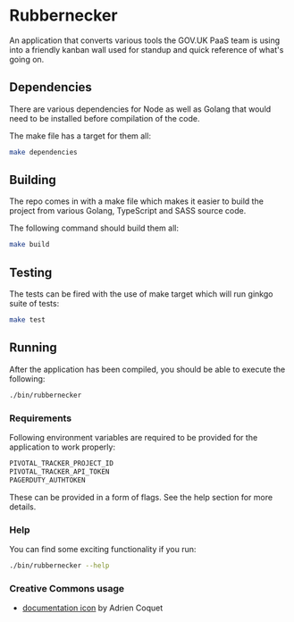 # Rubbernecker

An application that converts various tools the GOV.UK PaaS team is using into a
friendly kanban wall used for standup and quick reference of what's going on.

## Dependencies

There are various dependencies for Node as well as Golang that would need to be
installed before compilation of the code.

The make file has a target for them all:

```sh
make dependencies
```

## Building

The repo comes in with a make file which makes it easier to build the project
from various Golang, TypeScript and SASS source code.

The following command should build them all:

```sh
make build
```

## Testing

The tests can be fired with the use of make target which will run ginkgo suite
of tests:

```sh
make test
```

## Running

After the application has been compiled, you should be able to execute the
following:

```sh
./bin/rubbernecker
```

### Requirements

Following environment variables are required to be provided for the application
to work properly:

```sh
PIVOTAL_TRACKER_PROJECT_ID
PIVOTAL_TRACKER_API_TOKEN
PAGERDUTY_AUTHTOKEN
```

These can be provided in a form of flags. See the help section for more
details.

### Help

You can find some exciting functionality if you run:

```sh
./bin/rubbernecker --help
```


### Creative Commons usage

- [documentation icon](dist/img/documentation.svg) by Adrien Coquet
